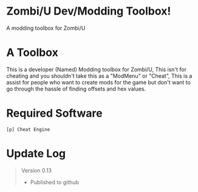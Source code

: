 # Zombi/U Dev/Modding Toolbox!
A modding toolbox for Zombi/U

# A Toolbox
This is a developer (Named) Modding toolbox for Zombi/U, This isn't for cheating and you shouldn't take this as a "ModMenu" or "Cheat", This is a assist for people who want to create mods for the game but don't want to go through the hassle of finding offsets and hex values.

# Required Software
```
[p] Cheat Engine

```

# Update Log
> Version 0.13
> * Published to github

